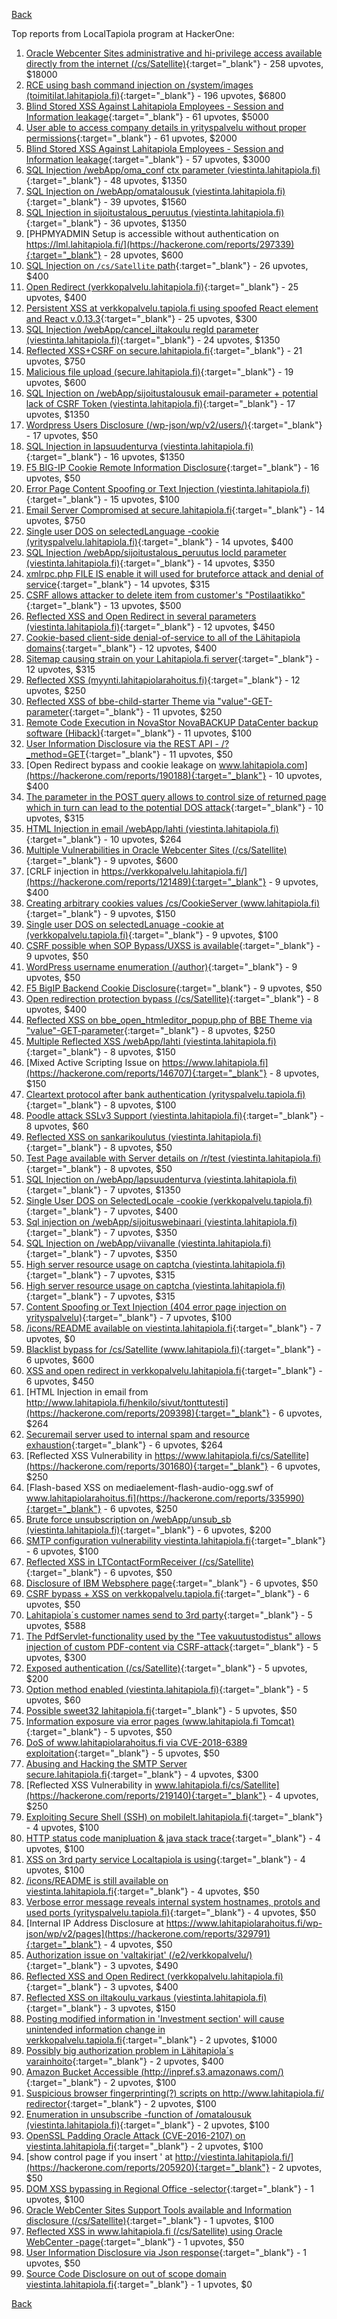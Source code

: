 [Back](../README.md)

Top reports from LocalTapiola program at HackerOne:

1. [Oracle Webcenter Sites administrative and hi-privilege access available directly from the internet (/cs/Satellite)](https://hackerone.com/reports/170532){:target="_blank"} - 258 upvotes, $18000
2. [RCE using bash command injection on /system/images (toimitilat.lahitapiola.fi)](https://hackerone.com/reports/303061){:target="_blank"} - 196 upvotes, $6800
3. [Blind Stored XSS Against Lahitapiola Employees - Session and Information leakage](https://hackerone.com/reports/135154){:target="_blank"} - 61 upvotes, $5000
4. [User able to access company details in yrityspalvelu without proper permissions](https://hackerone.com/reports/213418){:target="_blank"} - 61 upvotes, $2000
5. [Blind Stored XSS Against Lahitapiola Employees - Session and Information leakage](https://hackerone.com/reports/159498){:target="_blank"} - 57 upvotes, $3000
6. [SQL Injection /webApp/oma_conf ctx parameter (viestinta.lahitapiola.fi)](https://hackerone.com/reports/181803){:target="_blank"} - 48 upvotes, $1350
7. [SQL Injection on /webApp/omatalousuk (viestinta.lahitapiola.fi)](https://hackerone.com/reports/179751){:target="_blank"} - 39 upvotes, $1560
8. [SQL Injection in sijoitustalous_peruutus (viestinta.lahitapiola.fi)](https://hackerone.com/reports/190434){:target="_blank"} - 36 upvotes, $1350
9. [PHPMYADMIN Setup is accessible without authentication on https://lml.lahitapiola.fi/](https://hackerone.com/reports/297339){:target="_blank"} - 28 upvotes, $600
10. [SQL Injection on `/cs/Satellite` path](https://hackerone.com/reports/164739){:target="_blank"} - 26 upvotes, $400
11. [Open Redirect (verkkopalvelu.lahitapiola.fi)](https://hackerone.com/reports/179328){:target="_blank"} - 25 upvotes, $400
12. [Persistent XSS at verkkopalvelu.tapiola.fi using spoofed React element and React v.0.13.3](https://hackerone.com/reports/139004){:target="_blank"} - 25 upvotes, $300
13. [SQL Injection /webApp/cancel_iltakoulu regId parameter (viestinta.lahitapiola.fi)](https://hackerone.com/reports/200818){:target="_blank"} - 24 upvotes, $1350
14. [Reflected XSS+CSRF on secure.lahitapiola.fi](https://hackerone.com/reports/314518){:target="_blank"} - 21 upvotes, $750
15. [Malicious file upload (secure.lahitapiola.fi)](https://hackerone.com/reports/305237){:target="_blank"} - 19 upvotes, $600
16. [SQL Injection on /webApp/sijoitustalousuk email-parameter + potential lack of CSRF Token (viestinta.lahitapiola.fi)](https://hackerone.com/reports/191601){:target="_blank"} - 17 upvotes, $1350
17. [Wordpress Users Disclosure (/wp-json/wp/v2/users/)](https://hackerone.com/reports/356047){:target="_blank"} - 17 upvotes, $50
18. [SQL Injection in lapsuudenturva (viestinta.lahitapiola.fi)](https://hackerone.com/reports/191146){:target="_blank"} - 16 upvotes, $1350
19. [F5 BIG-IP Cookie Remote Information Disclosure](https://hackerone.com/reports/330716){:target="_blank"} - 16 upvotes, $50
20. [Error Page Content Spoofing or Text Injection (viestinta.lahitapiola.fi)](https://hackerone.com/reports/181594){:target="_blank"} - 15 upvotes, $100
21. [Email Server Compromised at secure.lahitapiola.fi](https://hackerone.com/reports/177225){:target="_blank"} - 14 upvotes, $750
22. [Single user DOS on selectedLanguage -cookie (yrityspalvelu.lahitapiola.fi)](https://hackerone.com/reports/201723){:target="_blank"} - 14 upvotes, $400
23. [SQL Injection /webApp/sijoitustalous_peruutus locId parameter (viestinta.lahitapiola.fi)](https://hackerone.com/reports/181826){:target="_blank"} - 14 upvotes, $350
24. [xmlrpc.php FILE IS enable it will used for bruteforce attack and denial of service](https://hackerone.com/reports/325040){:target="_blank"} - 14 upvotes, $315
25. [CSRF allows attacker to delete item from customer's "Postilaatikko"](https://hackerone.com/reports/123339){:target="_blank"} - 13 upvotes, $500
26. [Reflected XSS and Open Redirect in several parameters (viestinta.lahitapiola.fi)](https://hackerone.com/reports/191387){:target="_blank"} - 12 upvotes, $450
27. [Cookie-based client-side denial-of-service to all of the Lähitapiola domains](https://hackerone.com/reports/129001){:target="_blank"} - 12 upvotes, $400
28. [Sitemap causing strain on your Lahitapiola.fi server](https://hackerone.com/reports/318603){:target="_blank"} - 12 upvotes, $315
29. [Reflected XSS (myynti.lahitapiolarahoitus.fi)](https://hackerone.com/reports/324423){:target="_blank"} - 12 upvotes, $250
30. [Reflected XSS of bbe-child-starter Theme via "value"-GET-parameter](https://hackerone.com/reports/335735){:target="_blank"} - 11 upvotes, $250
31. [Remote Code Execution in NovaStor NovaBACKUP DataCenter backup software (Hiback)](https://hackerone.com/reports/138824){:target="_blank"} - 11 upvotes, $100
32. [User Information Disclosure via the REST API - /?_method=GET](https://hackerone.com/reports/384782){:target="_blank"} - 11 upvotes, $50
33. [Open Redirect bypass and cookie leakage on www.lahitapiola.com](https://hackerone.com/reports/190188){:target="_blank"} - 10 upvotes, $400
34. [The parameter in the POST query allows to control size of returned page which in turn can lead to the potential DOS attack](https://hackerone.com/reports/300391){:target="_blank"} - 10 upvotes, $315
35. [HTML Injection in email /webApp/lahti (viestinta.lahitapiola.fi)](https://hackerone.com/reports/181810){:target="_blank"} - 10 upvotes, $264
36. [Multiple Vulnerabilities in Oracle Webcenter Sites (/cs/Satellite)](https://hackerone.com/reports/199082){:target="_blank"} - 9 upvotes, $600
37. [CRLF injection in https://verkkopalvelu.lahitapiola.fi/](https://hackerone.com/reports/121489){:target="_blank"} - 9 upvotes, $400
38. [Creating arbitrary cookies values /cs/CookieServer (www.lahitapiola.fi)](https://hackerone.com/reports/192618){:target="_blank"} - 9 upvotes, $150
39. [Single user DOS on selectedLanuage -cookie at (verkkopalvelu.tapiola.fi)](https://hackerone.com/reports/212523){:target="_blank"} - 9 upvotes, $100
40. [CSRF possible when SOP Bypass/UXSS is available](https://hackerone.com/reports/207399){:target="_blank"} - 9 upvotes, $50
41. [WordPress username enumeration (/author)](https://hackerone.com/reports/335427){:target="_blank"} - 9 upvotes, $50
42. [F5 BigIP Backend Cookie Disclosure](https://hackerone.com/reports/384905){:target="_blank"} - 9 upvotes, $50
43. [Open redirection protection bypass (/cs/Satellite)](https://hackerone.com/reports/164895){:target="_blank"} - 8 upvotes, $400
44. [Reflected XSS on bbe_open_htmleditor_popup.php of BBE Theme via "value"-GET-parameter](https://hackerone.com/reports/324442){:target="_blank"} - 8 upvotes, $250
45. [Multiple Reflected XSS /webApp/lahti (viestinta.lahitapiola.fi)](https://hackerone.com/reports/181842){:target="_blank"} - 8 upvotes, $150
46. [Mixed Active Scripting Issue on https://www.lahitapiola.fi](https://hackerone.com/reports/146707){:target="_blank"} - 8 upvotes, $150
47. [Cleartext protocol after bank authentication (yrityspalvelu.tapiola.fi)](https://hackerone.com/reports/300104){:target="_blank"} - 8 upvotes, $100
48. [Poodle attack SSLv3 Support (viestinta.lahitapiola.fi)](https://hackerone.com/reports/181768){:target="_blank"} - 8 upvotes, $60
49. [Reflected XSS on sankarikoulutus (viestinta.lahitapiola.fi)](https://hackerone.com/reports/191095){:target="_blank"} - 8 upvotes, $50
50. [Test Page available with Server details on /r/test (viestinta.lahitapiola.fi)](https://hackerone.com/reports/201901){:target="_blank"} - 8 upvotes, $50
51. [SQL Injection on /webApp/lapsuudenturva (viestinta.lahitapiola.fi)](https://hackerone.com/reports/200214){:target="_blank"} - 7 upvotes, $1350
52. [Single User DOS on SelectedLocale -cookie (verkkopalvelu.tapiola.fi)](https://hackerone.com/reports/212508){:target="_blank"} - 7 upvotes, $400
53. [Sql injection on /webApp/sijoituswebinaari (viestinta.lahitapiola.fi)](https://hackerone.com/reports/200212){:target="_blank"} - 7 upvotes, $350
54. [SQL Injection on /webApp/viivanalle (viestinta.lahitapiola.fi)](https://hackerone.com/reports/200210){:target="_blank"} - 7 upvotes, $350
55. [High server resource usage on captcha (viestinta.lahitapiola.fi)](https://hackerone.com/reports/204208){:target="_blank"} - 7 upvotes, $315
56. [High server resource usage on captcha (viestinta.lahitapiola.fi)](https://hackerone.com/reports/280748){:target="_blank"} - 7 upvotes, $315
57. [Content Spoofing or Text Injection (404 error page injection on yrityspalvelu)](https://hackerone.com/reports/134388){:target="_blank"} - 7 upvotes, $100
58. [/icons/README available on viestinta.lahitapiola.fi](https://hackerone.com/reports/188075){:target="_blank"} - 7 upvotes, $0
59. [Blacklist bypass for /cs/Satellite (www.lahitapiola.fi)](https://hackerone.com/reports/198718){:target="_blank"} - 6 upvotes, $600
60. [XSS and open redirect in verkkopalvelu.lahitapiola.fi](https://hackerone.com/reports/183796){:target="_blank"} - 6 upvotes, $450
61. [HTML Injection in email from http://www.lahitapiola.fi/henkilo/sivut/tonttutesti](https://hackerone.com/reports/209398){:target="_blank"} - 6 upvotes, $264
62. [Securemail server used to internal spam and resource exhaustion](https://hackerone.com/reports/311776){:target="_blank"} - 6 upvotes, $264
63. [Reflected XSS Vulnerability in https://www.lahitapiola.fi/cs/Satellite](https://hackerone.com/reports/301680){:target="_blank"} - 6 upvotes, $250
64. [Flash-based XSS on mediaelement-flash-audio-ogg.swf of www.lahitapiolarahoitus.fi](https://hackerone.com/reports/335990){:target="_blank"} - 6 upvotes, $250
65. [Brute force unsubscription on /webApp/unsub_sb (viestinta.lahitapiola.fi)](https://hackerone.com/reports/208237){:target="_blank"} - 6 upvotes, $200
66. [SMTP configuration vulnerability viestinta.lahitapiola.fi](https://hackerone.com/reports/183548){:target="_blank"} - 6 upvotes, $100
67. [Reflected XSS in LTContactFormReceiver (/cs/Satellite)](https://hackerone.com/reports/172595){:target="_blank"} - 6 upvotes, $50
68. [Disclosure of IBM Websphere page](https://hackerone.com/reports/184452){:target="_blank"} - 6 upvotes, $50
69. [CSRF bypass + XSS on verkkopalvelu.tapiola.fi](https://hackerone.com/reports/200683){:target="_blank"} - 6 upvotes, $50
70. [Lahitapiola´s customer names send to 3rd party](https://hackerone.com/reports/177523){:target="_blank"} - 5 upvotes, $588
71. [The PdfServlet-functionality used by the "Tee vakuutustodistus" allows injection of custom PDF-content via CSRF-attack](https://hackerone.com/reports/129002){:target="_blank"} - 5 upvotes, $300
72. [Exposed authentication (/cs/Satellite)](https://hackerone.com/reports/292463){:target="_blank"} - 5 upvotes, $200
73. [Option method enabled (viestinta.lahitapiola.fi)](https://hackerone.com/reports/182265){:target="_blank"} - 5 upvotes, $60
74. [Possible sweet32 lahitapiola.fi](https://hackerone.com/reports/232463){:target="_blank"} - 5 upvotes, $50
75. [Information exposure via error pages (www.lahitapiola.fi Tomcat)](https://hackerone.com/reports/304708){:target="_blank"} - 5 upvotes, $50
76. [DoS of www.lahitapiolarahoitus.fi via CVE-2018-6389 exploitation](https://hackerone.com/reports/335177){:target="_blank"} - 5 upvotes, $50
77. [Abusing and Hacking the SMTP Server secure.lahitapiola.fi](https://hackerone.com/reports/138315){:target="_blank"} - 4 upvotes, $300
78. [Reflected XSS Vulnerability in www.lahitapiola.fi/cs/Satellite](https://hackerone.com/reports/219140){:target="_blank"} - 4 upvotes, $250
79. [Exploiting Secure Shell (SSH) on mobilelt.lahitapiola.fi](https://hackerone.com/reports/139940){:target="_blank"} - 4 upvotes, $100
80. [HTTP status code manipluation & java stack trace](https://hackerone.com/reports/135192){:target="_blank"} - 4 upvotes, $100
81. [XSS on 3rd party service Localtapiola is using](https://hackerone.com/reports/210908){:target="_blank"} - 4 upvotes, $100
82. [/icons/README is still available on viestinta.lahitapiola.fi](https://hackerone.com/reports/208141){:target="_blank"} - 4 upvotes, $50
83. [Verbose error message reveals internal system hostnames, protols and used ports (yrityspalvelu.tapiola.fi)](https://hackerone.com/reports/294464){:target="_blank"} - 4 upvotes, $50
84. [Internal IP Address Disclosure at https://www.lahitapiolarahoitus.fi/wp-json/wp/v2/pages](https://hackerone.com/reports/329791){:target="_blank"} - 4 upvotes, $50
85. [Authorization issue on 'valtakirjat' (/e2/verkkopalvelu/)](https://hackerone.com/reports/307978){:target="_blank"} - 3 upvotes, $490
86. [Reflected XSS and Open Redirect (verkkopalvelu.lahitapiola.fi)](https://hackerone.com/reports/194207){:target="_blank"} - 3 upvotes, $400
87. [Reflected XSS on iltakoulu_varkaus (viestinta.lahitapiola.fi)](https://hackerone.com/reports/201137){:target="_blank"} - 3 upvotes, $150
88. [Posting modified information in 'Investment section' will cause unintended information change in verkkopalvelu.tapiola.fi](https://hackerone.com/reports/126209){:target="_blank"} - 2 upvotes, $1000
89. [Possibly big authorization problem in Lähitapiola´s varainhoito](https://hackerone.com/reports/135252){:target="_blank"} - 2 upvotes, $400
90. [Amazon Bucket Accessible (http://inpref.s3.amazonaws.com/)](https://hackerone.com/reports/137487){:target="_blank"} - 2 upvotes, $100
91. [Suspicious browser fingerprinting(?) scripts on http://www.lahitapiola.fi/ redirector](https://hackerone.com/reports/179763){:target="_blank"} - 2 upvotes, $100
92. [Enumeration in unsubscribe -function of /omatalousuk (viestinta.lahitapiola.fi)](https://hackerone.com/reports/201314){:target="_blank"} - 2 upvotes, $100
93. [OpenSSL Padding Oracle Attack (CVE-2016-2107) on viestinta.lahitapiola.fi](https://hackerone.com/reports/194761){:target="_blank"} - 2 upvotes, $100
94. [show control page if you insert ' at http://viestinta.lahitapiola.fi/](https://hackerone.com/reports/205920){:target="_blank"} - 2 upvotes, $50
95. [DOM XSS bypassing in Regional Office -selector](https://hackerone.com/reports/142609){:target="_blank"} - 1 upvotes, $100
96. [Oracle WebCenter Sites Support Tools available and Information disclosure (/cs/Satellite)](https://hackerone.com/reports/164581){:target="_blank"} - 1 upvotes, $100
97. [Reflected XSS in www.lahitapiola.fi (/cs/Satellite) using Oracle WebCenter -page](https://hackerone.com/reports/164578){:target="_blank"} - 1 upvotes, $50
98. [User Information Disclosure via Json response](https://hackerone.com/reports/335779){:target="_blank"} - 1 upvotes, $50
99. [Source Code Disclosure on out of scope domain viestinta.lahitapiola.fi](https://hackerone.com/reports/134406){:target="_blank"} - 1 upvotes, $0


[Back](../README.md)
